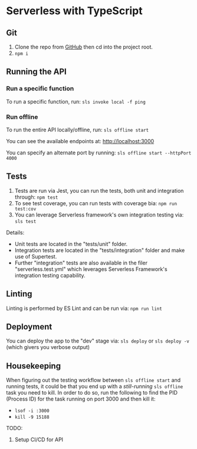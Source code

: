 # Serverless with TypeScript

## Git

1. Clone the repo from [GitHub]() then cd into the project root. 
2. `npm i`

## Running the API

### Run a specific function

To run a specific function, run: `sls invoke local -f ping`

### Run offline

To run the entire API locally/offline, run: `sls offline start`

You can see the available endpoints at: [http://localhost:3000](http://localhost:3000)

You can specify an alternate port by running: `sls offline start --httpPort 4000`

## Tests

1. Tests are run via Jest, you can run the tests, both unit and integration through: `npm test`
2. To see test coverage, you can run tests with coverage bia: `npm run test:cov`
3. You can leverage Serverless framework's own integration testing via: `sls test`

Details:

* Unit tests are located in the "tests/unit" folder. 
* Integration tests are located in the "tests/integration" folder and make use of Supertest. 
* Further "integration" tests are also available in the filer "serverless.test.yml" which leverages Serverless Framework's integration testing capability. 

## Linting

Linting is performed by ES Lint and can be run via: `npm run lint`

## Deployment

You can deploy the app to the "dev" stage via: `sls deploy` or `sls deploy -v` (which givers you verbose output)

## Housekeeping

When figuring out the testing workflow between `sls offline start` and running tests, it could be that you end up with a *still-running* `sls offline` task you need to kill. In order to do so, run the following to find the PID (Process ID) for the task running on port 3000 and then kill it: 

* `lsof -i :3000`
* `kill -9 15188`

TODO: 

1. Setup CI/CD for API
